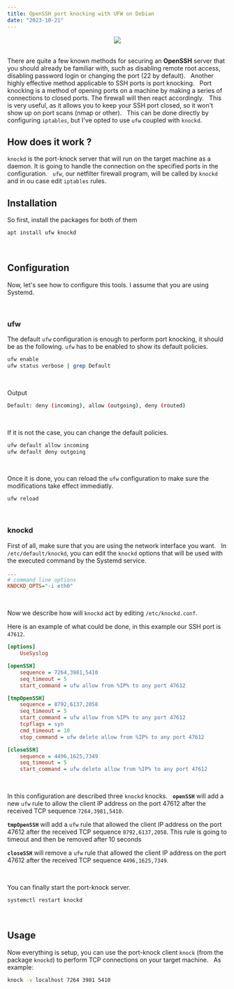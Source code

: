 ```yaml
---
title: OpenSSH port knocking with UFW on Debian
date: "2023-10-21"
---
```


<center>
    <img src="/openssh.png">
</center>
&nbsp;

There are quite a few known methods for securing an **OpenSSH** server that you should already be familiar with, such as disabling remote root access, disabling password login or changing the port (22 by default).
&nbsp;
Another highly effective method applicable to SSH ports is port knocking. 
&nbsp;
Port knocking is a method of opening ports on a machine by making a series of connections to closed ports. The firewall will then react accordingly.
&nbsp;
This is very useful, as it allows you to keep your SSH port closed, so it won't show up on port scans (nmap or other).
&nbsp;
This can be done directly by configuring `iptables`, but I've opted to use `ufw` coupled with `knockd`.
&nbsp;

## How does it work ?

`knockd` is the port-knock server that will run on the target machine as a daemon. It is going to handle the connection on the specified ports in the configuration.
&nbsp;
`ufw`, our netfilter firewall program, will be called by `knockd` and in ou case edit `iptables` rules.
&nbsp;

## Installation

So first, install the packages for both of them
```bash
apt install ufw knockd
```
&nbsp;

## Configuration

Now, let's see how to configure this tools. I assume that you are using Systemd.

&nbsp;

### ufw

The default `ufw` configuration is enough to perform port knocking, it should be as the following. `ufw` has to be enabled to show its default policies.

```bash
ufw enable
ufw status verbose | grep Default
```
&nbsp;

Output

```bash
Default: deny (incoming), allow (outgoing), deny (routed)
```
&nbsp;

If it is not the case, you can change the default policies.

```bash
ufw default allow incoming
ufw default deny outgoing
```
&nbsp;

Once it is done, you can reload the `ufw` configuration to make sure the modifications take effect immediatly.

```bash
ufw reload
```
&nbsp;

### knockd

First of all, make sure that you are using the network interface you want.
&nbsp;
In `/etc/default/knockd`, you can edit the `knockd` options that will be used with the executed command by the Systemd service.

```ini
...
# command line options
KNOCKD_OPTS="-i eth0"
```
&nbsp;

Now we describe how will `knockd` act by editing `/etc/knockd.conf`.

Here is an example of what could be done, in this example our SSH port is `47612`.

```ini
[options]
    UseSyslog

[openSSH]
    sequence = 7264,3981,5410
    seq_timeout = 5
    start_command = ufw allow from %IP% to any port 47612

[tmpOpenSSH]
    sequence = 8792,6137,2058
    seq_timeout = 5
    start_command = ufw allow from %IP% to any port 47612
    tcpflags = syn
    cmd_timeout = 10
    stop_command = ufw delete allow from %IP% to any port 47612

[closeSSH]
    sequence = 4496,1625,7349
    seq_timeout = 5
    start_command = ufw delete allow from %IP% to any port 47612
```
&nbsp;

In this configuration are described three `knockd` knocks.
&nbsp;
**`openSSH`** will add a new `ufw` rule to allow the client IP address on the port 47612 after the received TCP sequence `7264,3981,5410`.

**`tmpOpenSSH`** will add a `ufw` rule that allowed the client IP address on the port 47612 after the received TCP sequence `8792,6137,2058`. This rule is going to timeout and then be removed after 10 seconds

**`closeSSH`** will remove a `ufw` rule that allowed the client IP address on the port 47612 after the received TCP sequence `4496,1625,7349`.

&nbsp;

You can finally start the port-knock server.

```bash
systemctl restart knockd
```
&nbsp;

## Usage

Now everything is setup, you can use the port-knock client `knock` (from the package `knockd`) to perform TCP connections on your target machine.
&nbsp;
As example:
```bash
knock -v localhost 7264 3981 5410
```
